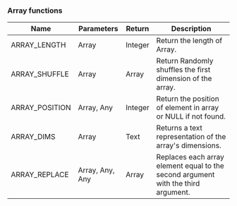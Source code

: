 ### Array functions

| Name           | Parameters      | Return  | Description                                                                       |
| -------------- | --------------- | ------- | --------------------------------------------------------------------------------- |
| ARRAY_LENGTH   | Array           | Integer | Return the length of Array.                                                       |
| ARRAY_SHUFFLE  | Array           | Array   | Return Randomly shuffles the first dimension of the array.                        |
| ARRAY_POSITION | Array, Any      | Integer | Return the position of element in array or NULL if not found.                     |
| ARRAY_DIMS     | Array           | Text    | Returns a text representation of the array's dimensions.                          |
| ARRAY_REPLACE  | Array, Any, Any | Array   | Replaces each array element equal to the second argument with the third argument. |